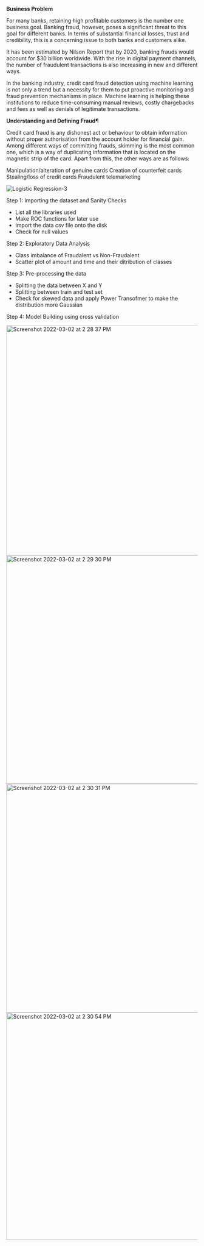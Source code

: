 **Business Problem**

For many banks, retaining high profitable customers is the number one business goal. Banking fraud, however, poses a significant threat to this goal for different banks. In terms of substantial financial losses, trust and credibility, this is a concerning issue to both banks and customers alike.

It has been estimated by Nilson Report that by 2020, banking frauds would account for $30 billion worldwide. With the rise in digital payment channels, the number of fraudulent transactions is also increasing in new and different ways.

In the banking industry, credit card fraud detection using machine learning is not only a trend but a necessity for them to put proactive monitoring and fraud prevention mechanisms in place. Machine learning is helping these institutions to reduce time-consuming manual reviews, costly chargebacks and fees as well as denials of legitimate transactions.

**Understanding and Defining Fraud**¶

Credit card fraud is any dishonest act or behaviour to obtain information without proper authorisation from the account holder for financial gain. Among different ways of committing frauds, skimming is the most common one, which is a way of duplicating information that is located on the magnetic strip of the card. Apart from this, the other ways are as follows:

Manipulation/alteration of genuine cards
Creation of counterfeit cards
Stealing/loss of credit cards
Fraudulent telemarketing


![Logistic Regression-3](https://user-images.githubusercontent.com/98303163/156309416-96365e34-d34a-462d-95ed-70c7ed8386ae.png)


Step 1: Importing the dataset and Sanity Checks
- List all the libraries used
- Make ROC functions for later use
- Import the data csv file onto the disk
- Check for null values

Step 2: Exploratory Data Analysis
- Class imbalance of Fraudalent vs Non-Fraudalent 
- Scatter plot of amount and time and their ditribution of classes

Step 3: Pre-processing the data
- Splitting the data between X and Y
- Splitting between train and test set
- Check for skewed data and apply Power Transofmer to make the distribution more Gaussian

Step 4: Model Building using cross validation

<img width="604" alt="Screenshot 2022-03-02 at 2 28 37 PM" src="https://user-images.githubusercontent.com/98303163/156329049-41502dd6-3307-427a-a44c-9df4e263a7b7.png">

<img width="600" alt="Screenshot 2022-03-02 at 2 29 30 PM" src="https://user-images.githubusercontent.com/98303163/156329186-bc59591a-569e-4843-a8f7-b096a203c87d.png">

<img width="600" alt="Screenshot 2022-03-02 at 2 30 31 PM" src="https://user-images.githubusercontent.com/98303163/156329406-bf1b7551-8cfc-42d4-bf94-716363afd475.png">

<img width="597" alt="Screenshot 2022-03-02 at 2 30 54 PM" src="https://user-images.githubusercontent.com/98303163/156329447-4f95c071-c14a-48dc-8c9a-b48853191653.png">
